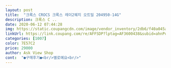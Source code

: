 ```yaml
---
layout: post 
title:  "크록스 CROCS 크록스 레이2웨지 오트밀 204950-14G" 
description: 크록스 C ..
date: 2020-06-12 07:44:28 
img: https://static.coupangcdn.com/image/vendor_inventory/2db6/f40a045a70590cb63434b48bd5d3e5ff047c3e61b8d3d47d69be59da403a.jpg 
linkUrl: https://link.coupang.com/re/AFFSDP?lptag=AF3600438&subid=ahnPublicAsk&pageKey=1556628188&itemId=2662134284&vendorItemId=70652735203&traceid=V0-113-fff83faa0a193851 
categories: [1007] 
color: 7E57C2 
price: 29000 
author: Ask View Shop 
cont:  "●구매후기●<br/>별로예요<br/>" 
---
```

